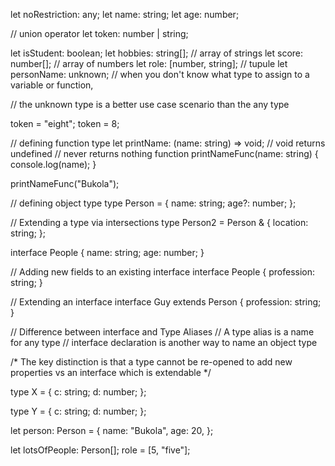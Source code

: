 


let noRestriction: any;
let name: string;
let age: number;

// union operator
let token: number | string;

let isStudent: boolean;
let hobbies: string[]; // array of strings
let score: number[]; // array of numbers
let role: [number, string]; // tupule
let personName: unknown; // when you don't know what type to assign to a variable or function,

//  the unknown type is a better use case scenario than the any type

token = "eight";
token = 8;

// defining function type
let printName: (name: string) => void;
// void returns undefined
// never returns nothing
function printNameFunc(name: string) {
  console.log(name);
}

printNameFunc("Bukola");


// defining object type
type Person = {
  name: string;
  age?: number;
};


// Extending a type via intersections
type Person2 = Person & {
  location: string;
};


interface People {
  name: string;
  age: number;
}


// Adding new fields to an existing interface
interface People {
  profession: string;
}

// Extending an interface
interface Guy extends Person {
  profession: string;
}


// Difference between interface and Type Aliases
// A type alias is a name for any type
// interface declaration is another way to name an object type

/*
  The key distinction is that a type cannot be re-opened to add new
  properties vs an interface which is extendable
*/

type X = {
  c: string;
  d: number;
};

type Y = {
  c: string;
  d: number;
};

let person: Person = {
  name: "Bukola",
  age: 20,
};

let lotsOfPeople: Person[];
role = [5, "five"];
